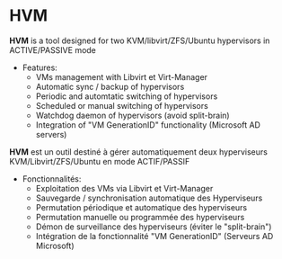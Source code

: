 # HVM

**HVM** is a tool designed for two KVM/libvirt/ZFS/Ubuntu hypervisors in ACTIVE/PASSIVE mode
  * Features:
    - VMs management with Libvirt et Virt-Manager
    - Automatic sync / backup of hypervisors
    - Periodic and automtatic switching of hypervisors
    - Scheduled or manual switching of hypervisors
    - Watchdog daemon of hypervisors (avoid split-brain)
    - Integration of "VM GenerationID" functionality (Microsoft AD servers)

**HVM** est un outil destiné à gérer automatiquement deux hyperviseurs KVM/Libvirt/ZFS/Ubuntu en mode ACTIF/PASSIF
  * Fonctionnalités:
    - Exploitation des VMs via Libvirt et Virt-Manager
    - Sauvegarde / synchronisation automatique des Hyperviseurs
    - Permutation périodique et automatique des hyperviseurs
    - Permutation manuelle ou programmée des hyperviseurs
    - Démon de surveillance des hyperviseurs (éviter le "split-brain")
    - Intégration de la fonctionnalité "VM GenerationID" (Serveurs AD Microsoft)
    
